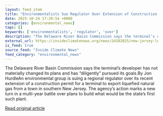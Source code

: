 ```yaml
---
layout: feed_item
title: "Environmentalists Sue Regulator Over Extension of Construction Permit for LNG Export Terminal in New Jersey"
date: 2025-10-24 17:29:54 +0000
categories: [environmental_news]
tags: []
keywords: ['environmentalists', 'regulator', 'over']
description: "The Delaware River Basin Commission says the terminal’s developer has not materially changed its plans and has “diligently” pursued its goals"
external_url: https://insideclimatenews.org/news/24102025/new-jersey-lng-export-terminal-lawsuit/
is_feed: true
source_feed: "Inside Climate News"
feed_category: "environmental_news"
---
```


The Delaware River Basin Commission says the terminal’s developer has not materially changed its plans and has “diligently” pursued its goals.By Jon HurdleAn environmental group is suing a regional regulator over its recent extension of a construction permit for a terminal to export liquefied natural gas from a town in southern New Jersey. The agency’s action marks a new turn in a multi-year battle over plans to build what would be the state’s first such plant.

[Read original article](https://insideclimatenews.org/news/24102025/new-jersey-lng-export-terminal-lawsuit/)
